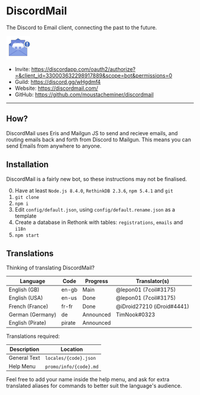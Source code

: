 # DiscordMail
The Discord to Email client, connecting the past to the future.

![Discord Mail](server/static/img/favicon.png)

- Invite: https://discordapp.com/oauth2/authorize?=&client_id=330003632298917889&scope=bot&permissions=0
- Guild: https://discord.gg/wHgdmf4
- Website: https://discordmail.com/
- GitHub: https://github.com/moustacheminer/discordmail

---

## How?
DiscordMail uses Eris and Mailgun JS to send and recieve emails, and routing emails back and forth from Discord to Mailgun. This means you can send Emails from anywhere to anyone.

## Installation
DiscordMail is a fairly new bot, so these instructions may not be finalised.

0. Have at least `Node.js 8.4.0`, `RethinkDB 2.3.6`, `npm 5.4.1` and `git`
1. `git clone`
2. `npm i`
3. Edit `config/default.json`, using `config/default.rename.json` as a template
4. Create a database in Rethonk with tables: `registrations`, `emails` and `i18n`
5. `npm start`

## Translations

Thinking of translating DiscordMail?

Language         | Code   | Progress  | Translator(s)
---------------- | ------ | --------- | --------------------------
English (GB)     | en-gb  | Main      | @lepon01 (7coil#3175)
English (USA)    | en-us  | Done      | @lepon01 (7coil#3175)
French (France)  | fr-fr  | Done      | @iDroid27210 (iDroid#4441)
German (Germany) | de     | Announced | TimNook#0323
English (Pirate) | pirate | Announced |

Translations required:

Description  | Location
------------ | ----------------------
General Text | `locales/{code}.json`
Help Menu    | `promo/info/{code}.md`

Feel free to add your name inside the help menu, and ask for extra translated aliases for commands to better suit the language's audience.
